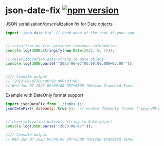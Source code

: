 # json-date-fix [![npm version](https://badge.fury.io/js/json-date-fix.svg)](https://www.npmjs.com/package/json-date-fix)
JSON serialization/deserialization fix for Date objects


```js
import 'json-date-fix' // need once at the root of your app


// serialization fix: preserve timezone information
console.log(JSON.stringify(new Date(2023, 5, 7)));

// deserialization date-string to Date object
console.log(JSON.parse('"2023-06-07T00:00:00.000+03:00"'));


//// Console output:
// "2023-06-07T00:00:00.000+03:00"
// Wed Jun 07 2023 00:00:00 GMT+0300 (Moscow Standard Time)
```


Example with DateOnly format support
```js
import jsonDateFix from './index.js'; 
jsonDateFix({ dateonly: true });  // enable dateonly format ('yyyy-MM-dd') analysis 


// deserialization dateonly-string to Date object
console.log(JSON.parse('"2023-06-07"'));

//// Console output:
// Wed Jun 07 2023 00:00:00 GMT+0300 (Moscow Standard Time)
```